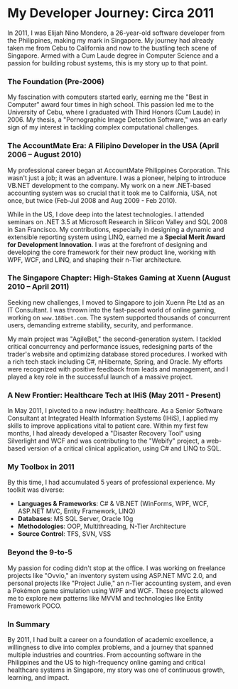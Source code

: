 # My Developer Journey: Circa 2011

In 2011, I was Elijah Nino Mondero, a 26-year-old software developer from the Philippines, making my mark in Singapore. My journey had already taken me from Cebu to California and now to the bustling tech scene of Singapore. Armed with a Cum Laude degree in Computer Science and a passion for building robust systems, this is my story up to that point.

### The Foundation (Pre-2006)

My fascination with computers started early, earning me the "Best in Computer" award four times in high school. This passion led me to the University of Cebu, where I graduated with Third Honors (Cum Laude) in 2006. My thesis, a "Pornographic Image Detection Software," was an early sign of my interest in tackling complex computational challenges.

### The AccountMate Era: A Filipino Developer in the USA (April 2006 – August 2010)

My professional career began at AccountMate Philippines Corporation. This wasn't just a job; it was an adventure. I was a pioneer, helping to introduce VB.NET development to the company. My work on a new .NET-based accounting system was so crucial that it took me to California, USA, not once, but twice (Feb-Jul 2008 and Aug 2009 - Feb 2010).

While in the US, I dove deep into the latest technologies. I attended seminars on .NET 3.5 at Microsoft Research in Silicon Valley and SQL 2008 in San Francisco. My contributions, especially in designing a dynamic and extensible reporting system using LINQ, earned me a **Special Merit Award for Development Innovation**. I was at the forefront of designing and developing the core framework for their new product line, working with WPF, WCF, and LINQ, and shaping their n-Tier architecture.

### The Singapore Chapter: High-Stakes Gaming at Xuenn (August 2010 – April 2011)

Seeking new challenges, I moved to Singapore to join Xuenn Pte Ltd as an IT Consultant. I was thrown into the fast-paced world of online gaming, working on `www.188bet.com`. The system supported thousands of concurrent users, demanding extreme stability, security, and performance.

My main project was "AgileBet," the second-generation system. I tackled critical concurrency and performance issues, redesigning parts of the trader's website and optimizing database stored procedures. I worked with a rich tech stack including C#, nHibernate, Spring, and Oracle. My efforts were recognized with positive feedback from leads and management, and I played a key role in the successful launch of a massive project.

### A New Frontier: Healthcare Tech at IHiS (May 2011 - Present)

In May 2011, I pivoted to a new industry: healthcare. As a Senior Software Consultant at Integrated Health Information Systems (IHiS), I applied my skills to improve applications vital to patient care. Within my first few months, I had already developed a "Disaster Recovery Tool" using Silverlight and WCF and was contributing to the "Webify" project, a web-based version of a critical clinical application, using C# and LINQ to SQL.

### My Toolbox in 2011

By this time, I had accumulated 5 years of professional experience. My toolkit was diverse:
*   **Languages & Frameworks**: C# & VB.NET (WinForms, WPF, WCF, ASP.NET MVC, Entity Framework, LINQ)
*   **Databases**: MS SQL Server, Oracle 10g
*   **Methodologies**: OOP, Multithreading, N-Tier Architecture
*   **Source Control**: TFS, SVN, VSS

### Beyond the 9-to-5

My passion for coding didn't stop at the office. I was working on freelance projects like "Ovvio," an inventory system using ASP.NET MVC 2.0, and personal projects like "Project Julie," an n-Tier accounting system, and even a Pokémon game simulation using WPF and WCF. These projects allowed me to explore new patterns like MVVM and technologies like Entity Framework POCO.

### In Summary

By 2011, I had built a career on a foundation of academic excellence, a willingness to dive into complex problems, and a journey that spanned multiple industries and countries. From accounting software in the Philippines and the US to high-frequency online gaming and critical healthcare systems in Singapore, my story was one of continuous growth, learning, and impact.
